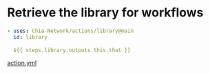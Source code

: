 # Retrieve the library for workflows

```yaml
- uses: Chia-Network/actions/library@main
  id: library
  
  ${{ steps.library.outputs.this.that }}
```
[action.yml](action.yml)